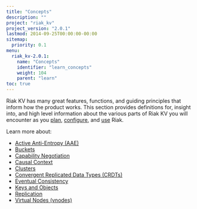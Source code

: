 ```yaml
---
title: "Concepts"
description: ""
project: "riak_kv"
project_version: "2.0.1"
lastmod: 2014-09-25T00:00:00-00:00
sitemap:
  priority: 0.1
menu:
  riak_kv-2.0.1:
    name: "Concepts"
    identifier: "learn_concepts"
    weight: 104
    parent: "learn"
toc: true
---
```


[concept aae]: {{<baseurl>}}riak/kv/2.0.1/learn/concepts/active-anti-entropy
[concept buckets]: {{<baseurl>}}riak/kv/2.0.1/learn/concepts/buckets
[concept cap neg]: {{<baseurl>}}riak/kv/2.0.1/learn/concepts/capability-negotiation
[concept causal context]: {{<baseurl>}}riak/kv/2.0.1/learn/concepts/causal-context
[concept clusters]: {{<baseurl>}}riak/kv/2.0.1/learn/concepts/clusters
[concept crdts]: {{<baseurl>}}riak/kv/2.0.1/learn/concepts/crdts
[concept eventual consistency]: {{<baseurl>}}riak/kv/2.0.1/learn/concepts/eventual-consistency
[concept keys objects]: {{<baseurl>}}riak/kv/2.0.1/learn/concepts/keys-and-objects
[concept replication]: {{<baseurl>}}riak/kv/2.0.1/learn/concepts/replication
[concept strong consistency]: {{<baseurl>}}riak/kv/2.0.1/using/reference/strong-consistency
[concept vnodes]: {{<baseurl>}}riak/kv/2.0.1/learn/concepts/vnodes
[config index]: {{<baseurl>}}riak/kv/2.0.1/configuring
[plan index]: {{<baseurl>}}riak/kv/2.0.1/setup/planning
[use index]: {{<baseurl>}}riak/kv/2.0.1/using/

Riak KV has many great features, functions, and guiding principles that inform how the product works. This section provides definitions for, insight into, and high level information about the various parts of Riak KV you will encounter as you [plan][plan index], [configure][config index], and [use][use index] Riak.

Learn more about:

* [Active Anti-Entropy (AAE)][concept aae]
* [Buckets][concept buckets]
* [Capability Negotiation][concept cap neg]
* [Causal Context][concept causal context]
* [Clusters][concept clusters]
* [Convergent Replicated Data Types (CRDTs)][concept crdts]
* [Eventual Consistency][concept eventual consistency]
* [Keys and Objects][concept keys objects]
* [Replication][concept replication]
* [Virtual Nodes (vnodes)][concept vnodes]
